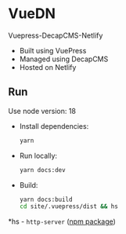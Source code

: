# VueDN

Vuepress-DecapCMS-Netlify

- Built using VuePress
- Managed using DecapCMS
- Hosted on Netlify

## Run

Use node version: 18

- Install dependencies:

  ```bash
  yarn
  ```

- Run locally:

  ```bash
  yarn docs:dev
  ```

- Build:

  ```bash
  yarn docs:build
  cd site/.vuepress/dist && hs
  ```

\*hs - `http-server` ([npm package](https://www.npmjs.com/package/http-server))
